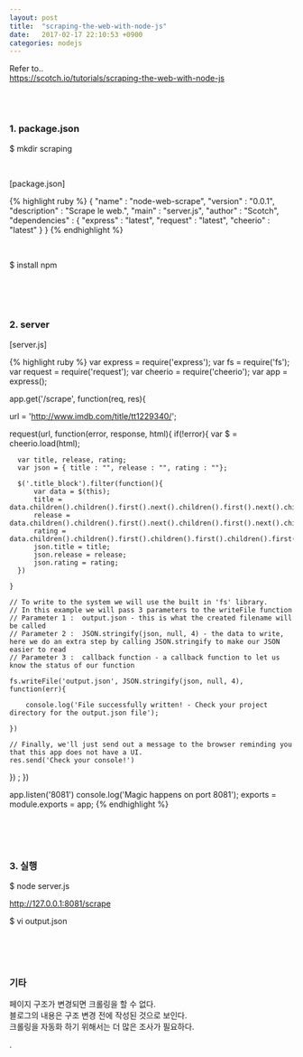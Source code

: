 ```yaml
---
layout: post
title:  "scraping-the-web-with-node-js"
date:   2017-02-17 22:10:53 +0900
categories: nodejs
---
```



Refer to..  
https://scotch.io/tutorials/scraping-the-web-with-node-js  

<br><br>

### 1. package.json  

$ mkdir scraping  

<br>

[package.json]

{% highlight ruby %}
{
  "name"         : "node-web-scrape",
  "version"      : "0.0.1",
  "description"  : "Scrape le web.",
  "main"         : "server.js",
  "author"       : "Scotch",
  "dependencies" : {
    "express"    : "latest",
    "request"    : "latest",
    "cheerio"    : "latest"
  }
}
{% endhighlight %}

<br>

$ install npm

<br><br><br>

### 2. server  

[server.js]  

{% highlight ruby %}
var express = require('express');
var fs = require('fs');
var request = require('request');
var cheerio = require('cheerio');
var app     = express();

app.get('/scrape', function(req, res){

  url = 'http://www.imdb.com/title/tt1229340/';

  request(url, function(error, response, html){
    if(!error){
      var $ = cheerio.load(html);

      var title, release, rating;
      var json = { title : "", release : "", rating : ""};

      $('.title_block').filter(function(){
          var data = $(this);
          title = data.children().children().first().next().children().first().next().children().first().text();
          release = data.children().children().first().next().children().first().next().children().first().children().text();
          rating = data.children().children().first().children().first().children().first().children().first().children().text()
          json.title = title;
          json.release = release;
          json.rating = rating;
      })

    }

    // To write to the system we will use the built in 'fs' library.
    // In this example we will pass 3 parameters to the writeFile function
    // Parameter 1 :  output.json - this is what the created filename will be called
    // Parameter 2 :  JSON.stringify(json, null, 4) - the data to write, here we do an extra step by calling JSON.stringify to make our JSON easier to read
    // Parameter 3 :  callback function - a callback function to let us know the status of our function

    fs.writeFile('output.json', JSON.stringify(json, null, 4), function(err){

        console.log('File successfully written! - Check your project directory for the output.json file');

    })

    // Finally, we'll just send out a message to the browser reminding you that this app does not have a UI.
    res.send('Check your console!')

  }) ;
})

app.listen('8081')
console.log('Magic happens on port 8081');
exports = module.exports = app;
{% endhighlight %}

<br><br><br>

### 3. 실행

$ node server.js  

http://127.0.0.1:8081/scrape  

$ vi output.json

<br><br><br>

### 기타  

페이지 구조가 변경되면 크롤링을 할 수 없다.  
블로그의 내용은 구조 변경 전에 작성된 것으로 보인다.  
크롤링을 자동화 하기 위해서는 더 많은 조사가 필요하다.  













.
